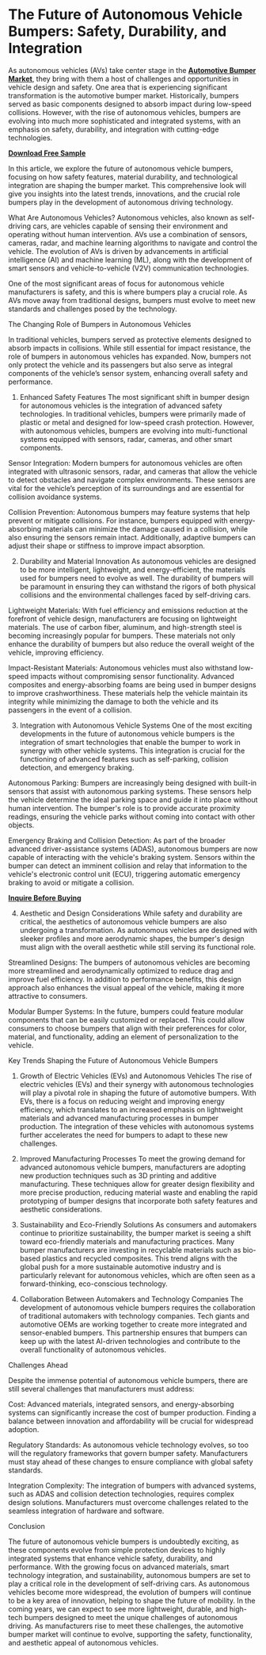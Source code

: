 # The Future of Autonomous Vehicle Bumpers: Safety, Durability, and Integration
As autonomous vehicles (AVs) take center stage in the **[Automotive Bumper Market](https://www.nextmsc.com/report/automotive-bumper-market-at2926)**, they bring with them a host of challenges and opportunities in vehicle design and safety. One area that is experiencing significant transformation is the automotive bumper market. Historically, bumpers served as basic components designed to absorb impact during low-speed collisions. However, with the rise of autonomous vehicles, bumpers are evolving into much more sophisticated and integrated systems, with an emphasis on safety, durability, and integration with cutting-edge technologies.

**[Download Free Sample](https://www.nextmsc.com/automotive-bumper-market-at2926/request-sample)**

In this article, we explore the future of autonomous vehicle bumpers, focusing on how safety features, material durability, and technological integration are shaping the bumper market. This comprehensive look will give you insights into the latest trends, innovations, and the crucial role bumpers play in the development of autonomous driving technology.

What Are Autonomous Vehicles?
Autonomous vehicles, also known as self-driving cars, are vehicles capable of sensing their environment and operating without human intervention. AVs use a combination of sensors, cameras, radar, and machine learning algorithms to navigate and control the vehicle. The evolution of AVs is driven by advancements in artificial intelligence (AI) and machine learning (ML), along with the development of smart sensors and vehicle-to-vehicle (V2V) communication technologies.

One of the most significant areas of focus for autonomous vehicle manufacturers is safety, and this is where bumpers play a crucial role. As AVs move away from traditional designs, bumpers must evolve to meet new standards and challenges posed by the technology.

The Changing Role of Bumpers in Autonomous Vehicles

In traditional vehicles, bumpers served as protective elements designed to absorb impacts in collisions. While still essential for impact resistance, the role of bumpers in autonomous vehicles has expanded. Now, bumpers not only protect the vehicle and its passengers but also serve as integral components of the vehicle’s sensor system, enhancing overall safety and performance.

1. Enhanced Safety Features
The most significant shift in bumper design for autonomous vehicles is the integration of advanced safety technologies. In traditional vehicles, bumpers were primarily made of plastic or metal and designed for low-speed crash protection. However, with autonomous vehicles, bumpers are evolving into multi-functional systems equipped with sensors, radar, cameras, and other smart components.

Sensor Integration: Modern bumpers for autonomous vehicles are often integrated with ultrasonic sensors, radar, and cameras that allow the vehicle to detect obstacles and navigate complex environments. These sensors are vital for the vehicle’s perception of its surroundings and are essential for collision avoidance systems.

Collision Prevention: Autonomous bumpers may feature systems that help prevent or mitigate collisions. For instance, bumpers equipped with energy-absorbing materials can minimize the damage caused in a collision, while also ensuring the sensors remain intact. Additionally, adaptive bumpers can adjust their shape or stiffness to improve impact absorption.

2. Durability and Material Innovation
As autonomous vehicles are designed to be more intelligent, lightweight, and energy-efficient, the materials used for bumpers need to evolve as well. The durability of bumpers will be paramount in ensuring they can withstand the rigors of both physical collisions and the environmental challenges faced by self-driving cars.

Lightweight Materials: With fuel efficiency and emissions reduction at the forefront of vehicle design, manufacturers are focusing on lightweight materials. The use of carbon fiber, aluminum, and high-strength steel is becoming increasingly popular for bumpers. These materials not only enhance the durability of bumpers but also reduce the overall weight of the vehicle, improving efficiency.

Impact-Resistant Materials: Autonomous vehicles must also withstand low-speed impacts without compromising sensor functionality. Advanced composites and energy-absorbing foams are being used in bumper designs to improve crashworthiness. These materials help the vehicle maintain its integrity while minimizing the damage to both the vehicle and its passengers in the event of a collision.

3. Integration with Autonomous Vehicle Systems
One of the most exciting developments in the future of autonomous vehicle bumpers is the integration of smart technologies that enable the bumper to work in synergy with other vehicle systems. This integration is crucial for the functioning of advanced features such as self-parking, collision detection, and emergency braking.

Autonomous Parking: Bumpers are increasingly being designed with built-in sensors that assist with autonomous parking systems. These sensors help the vehicle determine the ideal parking space and guide it into place without human intervention. The bumper's role is to provide accurate proximity readings, ensuring the vehicle parks without coming into contact with other objects.

Emergency Braking and Collision Detection: As part of the broader advanced driver-assistance systems (ADAS), autonomous bumpers are now capable of interacting with the vehicle's braking system. Sensors within the bumper can detect an imminent collision and relay that information to the vehicle's electronic control unit (ECU), triggering automatic emergency braking to avoid or mitigate a collision.

**[Inquire Before Buying](https://www.nextmsc.com/automotive-bumper-market-at2926/inquire-before-buying)**

4. Aesthetic and Design Considerations
While safety and durability are critical, the aesthetics of autonomous vehicle bumpers are also undergoing a transformation. As autonomous vehicles are designed with sleeker profiles and more aerodynamic shapes, the bumper's design must align with the overall aesthetic while still serving its functional role.

Streamlined Designs: The bumpers of autonomous vehicles are becoming more streamlined and aerodynamically optimized to reduce drag and improve fuel efficiency. In addition to performance benefits, this design approach also enhances the visual appeal of the vehicle, making it more attractive to consumers.

Modular Bumper Systems: In the future, bumpers could feature modular components that can be easily customized or replaced. This could allow consumers to choose bumpers that align with their preferences for color, material, and functionality, adding an element of personalization to the vehicle.

Key Trends Shaping the Future of Autonomous Vehicle Bumpers

1. Growth of Electric Vehicles (EVs) and Autonomous Vehicles
The rise of electric vehicles (EVs) and their synergy with autonomous technologies will play a pivotal role in shaping the future of automotive bumpers. With EVs, there is a focus on reducing weight and improving energy efficiency, which translates to an increased emphasis on lightweight materials and advanced manufacturing processes in bumper production. The integration of these vehicles with autonomous systems further accelerates the need for bumpers to adapt to these new challenges.

2. Improved Manufacturing Processes
To meet the growing demand for advanced autonomous vehicle bumpers, manufacturers are adopting new production techniques such as 3D printing and additive manufacturing. These techniques allow for greater design flexibility and more precise production, reducing material waste and enabling the rapid prototyping of bumper designs that incorporate both safety features and aesthetic considerations.

3. Sustainability and Eco-Friendly Solutions
As consumers and automakers continue to prioritize sustainability, the bumper market is seeing a shift toward eco-friendly materials and manufacturing practices. Many bumper manufacturers are investing in recyclable materials such as bio-based plastics and recycled composites. This trend aligns with the global push for a more sustainable automotive industry and is particularly relevant for autonomous vehicles, which are often seen as a forward-thinking, eco-conscious technology.

4. Collaboration Between Automakers and Technology Companies
The development of autonomous vehicle bumpers requires the collaboration of traditional automakers with technology companies. Tech giants and automotive OEMs are working together to create more integrated and sensor-enabled bumpers. This partnership ensures that bumpers can keep up with the latest AI-driven technologies and contribute to the overall functionality of autonomous vehicles.

Challenges Ahead

Despite the immense potential of autonomous vehicle bumpers, there are still several challenges that manufacturers must address:

Cost: Advanced materials, integrated sensors, and energy-absorbing systems can significantly increase the cost of bumper production. Finding a balance between innovation and affordability will be crucial for widespread adoption.

Regulatory Standards: As autonomous vehicle technology evolves, so too will the regulatory frameworks that govern bumper safety. Manufacturers must stay ahead of these changes to ensure compliance with global safety standards.

Integration Complexity: The integration of bumpers with advanced systems, such as ADAS and collision detection technologies, requires complex design solutions. Manufacturers must overcome challenges related to the seamless integration of hardware and software.

Conclusion

The future of autonomous vehicle bumpers is undoubtedly exciting, as these components evolve from simple protection devices to highly integrated systems that enhance vehicle safety, durability, and performance. With the growing focus on advanced materials, smart technology integration, and sustainability, autonomous bumpers are set to play a critical role in the development of self-driving cars. As autonomous vehicles become more widespread, the evolution of bumpers will continue to be a key area of innovation, helping to shape the future of mobility.
In the coming years, we can expect to see more lightweight, durable, and high-tech bumpers designed to meet the unique challenges of autonomous driving. As manufacturers rise to meet these challenges, the automotive bumper market will continue to evolve, supporting the safety, functionality, and aesthetic appeal of autonomous vehicles.
